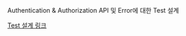 Authentication & Authorization API 및 Error에 대한 Test 설계

[Test 설계 링크](https://drive.google.com/file/d/17dtpgsrmESU4jlpzkut0XBG0aK9gkkOF/view?usp=sharing)
